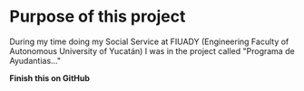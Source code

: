 # Purpose of this project

During my time doing my Social Service at FIUADY (Engineering Faculty of Autonomous University of Yucatán) I was in the project called "Programa de Ayudantias..."

**Finish this on GitHub** 
